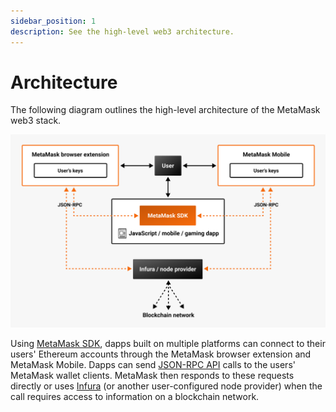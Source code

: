 ```yaml
---
sidebar_position: 1
description: See the high-level web3 architecture.
---
```


# Architecture

The following diagram outlines the high-level architecture of the MetaMask web3 stack.

![Architecture diagram](../assets/web3-architecture.png)

Using [MetaMask SDK](sdk/index.mdx), dapps built on multiple platforms can connect to their users' Ethereum
accounts through the MetaMask browser extension and MetaMask Mobile.
Dapps can send [JSON-RPC API](apis.md#json-rpc-api) calls to the users' MetaMask wallet clients.
MetaMask then responds to these requests directly or uses [Infura](https://www.infura.io/) (or
another user-configured node provider) when the call requires access to information on a blockchain network.

